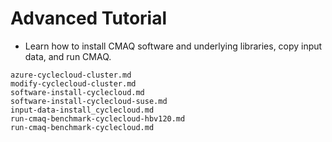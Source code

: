 # Advanced Tutorial

* Learn how to install CMAQ software and underlying libraries, copy input data, and run CMAQ.

```{toctree}
azure-cyclecloud-cluster.md
modify-cyclecloud-cluster.md
software-install-cyclecloud.md
software-install-cyclecloud-suse.md
input-data-install_cyclecloud.md
run-cmaq-benchmark-cyclecloud-hbv120.md
run-cmaq-benchmark-cyclecloud.md
```
